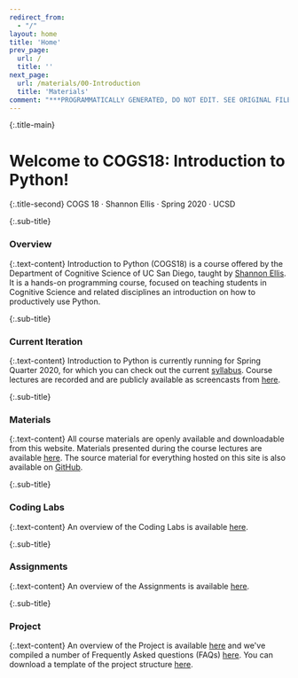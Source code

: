 ```yaml
---
redirect_from:
  - "/"
layout: home
title: 'Home'
prev_page:
  url: /
  title: ''
next_page:
  url: /materials/00-Introduction
  title: 'Materials'
comment: "***PROGRAMMATICALLY GENERATED, DO NOT EDIT. SEE ORIGINAL FILES IN /content***"
---
```

{:.title-main}
# Welcome to COGS18: Introduction to Python!

{:.title-second}
COGS 18 · Shannon Ellis · Spring 2020 · UCSD

{:.sub-title}
### Overview

{:.text-content}
Introduction to Python (COGS18) is a course offered by the Department of Cognitive Science of UC San Diego, taught by [Shannon Ellis](http://shanellis.com). It is a hands-on programming course, focused on teaching students in Cognitive Science and related disciplines an introduction on how to productively use Python.

{:.sub-title}
### Current Iteration

{:.text-content}
Introduction to Python is currently running for Spring Quarter 2020, for which you can check out the current [syllabus](../assets/intro/syllabus.pdf). Course lectures are recorded and are publicly available as screencasts from [here](https://podcast.ucsd.edu/?q=COGS18).

{:.sub-title}
### Materials

{:.text-content}
All course materials are openly available and downloadable from this website. Materials presented during the course lectures are available [here](/materials/00-Introduction). The source material for everything hosted on this site is also available on [GitHub](https://github.com/COGS18).


{:.sub-title}
### Coding Labs

{:.text-content}
An overview of the Coding Labs is available [here](../assets/intro/labs/overview.pdf).


{:.sub-title}
### Assignments

{:.text-content}
An overview of the Assignments is available [here](../assets/intro/assignments/overview.pdf).

{:.sub-title}
### Project

{:.text-content}
An overview of the Project is available [here](https://cogs18.github.io/projects/overview) and we've compiled a number of Frequently Asked questions (FAQs) [here](https://cogs18.github.io/projects/faq). You can download a template of the project structure [here](../assets/intro/projects/ProjectTemplate.zip).
